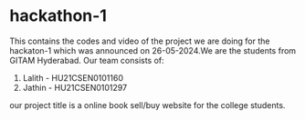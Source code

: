 # hackathon-1
This contains the codes and video of the project we are doing for the hackaton-1 which was announced on 26-05-2024.We are the students from GITAM Hyderabad.
Our team consists of:
1. Lalith - HU21CSEN0101160
2. Jathin - HU21CSEN0101297
   
our project title is a online book sell/buy website for the college students.
